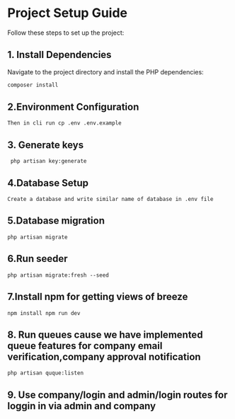 # Project Setup Guide

Follow these steps to set up the project:

## 1. Install Dependencies

Navigate to the project directory and install the PHP dependencies:

```bash
composer install
```
## 2.Environment Configuration
```
Then in cli run cp .env .env.example
```
## 3. Generate keys
```
 php artisan key:generate
```
## 4.Database Setup
```
Create a database and write similar name of database in .env file
```
## 5.Database migration
```
php artisan migrate
```
## 6.Run seeder
```
php artisan migrate:fresh --seed
```
## 7.Install npm for getting views of breeze
```
npm install npm run dev
```
## 8. Run queues cause we have implemented queue features for company email verification,company approval notification

```
php artisan quque:listen

```
## 9. Use company/login and admin/login routes for loggin in via admin and company

```